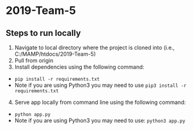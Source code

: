 # 2019-Team-5

## Steps to run locally
1. Navigate to local directory where the project is cloned into (i.e., C:/MAMP/htdocs/2019-Team-5)
2. Pull from origin
3. Install dependencies using the following command:
* `pip install -r requirements.txt`
* Note if you are using Python3 you may need to use `pip3 install -r requirements.txt`
4. Serve app locally from command line using the following command:
 * `python app.py`
 * Note if you are using Python3 you may need to use: `python3 app.py`